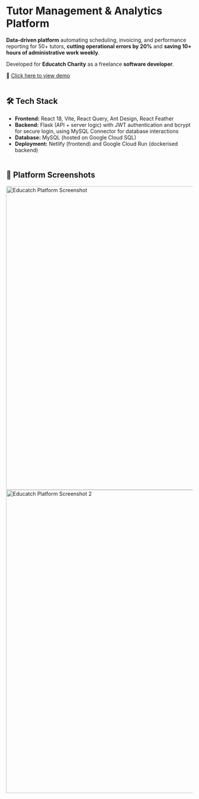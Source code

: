 # Tutor Management & Analytics Platform

**Data-driven platform** automating scheduling, invoicing, and performance reporting for 50+ tutors, **cutting operational errors by 20%** and **saving 10+ hours of administrative work weekly**.

Developed for **Educatch Charity** as a freelance **software developer**.

🔗 [Click here to view demo](https://educatchcharity-demo.netlify.app)<br><br>

## 🛠 Tech Stack

- **Frontend:** React 18, Vite, React Query, Ant Design, React Feather
- **Backend:** Flask (API + server logic) with JWT authentication and bcrypt for secure login, using MySQL Connector for database interactions
- **Database:** MySQL (hosted on Google Cloud SQL)  
- **Deployment:** Netlify (frontend) and Google Cloud Run (dockerised backend)<br><br>

## 📸 Platform Screenshots

<img width="1440" height="819" alt="Educatch Platform Screenshot" src="https://github.com/user-attachments/assets/fc545dce-5fad-4774-aff5-5d45bcc48fa8" />

<img width="1440" height="818" alt="Educatch Platform Screenshot 2" src="https://github.com/user-attachments/assets/f55890b4-3f20-41ff-bb19-f96c6a872a8a" />
